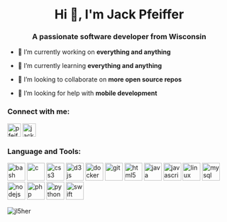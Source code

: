 <h1 align="center">Hi 👋, I'm Jack Pfeiffer</h1>
<h3 align="center">A passionate software developer from Wisconsin</h3>

- 🔭 I’m currently working on **everything and anything**

- 🌱 I’m currently learning **everything and anything**

- 👯 I’m looking to collaborate on **more open source repos**

- 🤝 I’m looking for help with **mobile development**

### Connect with me:

<p align="left"> 
<a href="https://linkedin.com/in/pfeifferj" target="blank"><img align="center" src="https://cdn.jsdelivr.net/npm/simple-icons@3.0.1/icons/linkedin.svg" alt="pfeifferj" height="30" width="30" /></a>
<a href="https://stackoverflow.com/users/jack-pfeiffer" target="blank"><img align="center" src="https://cdn.jsdelivr.net/npm/simple-icons@3.0.1/icons/stackoverflow.svg" alt="jack-pfeiffer" height="30" width="30" /></a>
</p>

### Language and Tools:

<p align="left"><img src="https://www.vectorlogo.zone/logos/gnu_bash/gnu_bash-icon.svg" alt="bash" width="40" height="40"/> <img src="https://devicons.github.io/devicon/devicon.git/icons/c/c-original.svg" alt="c" width="40" height="40"/> <img src="https://devicons.github.io/devicon/devicon.git/icons/css3/css3-original-wordmark.svg" alt="css3" width="40" height="40"/> <img src="https://devicons.github.io/devicon/devicon.git/icons/d3js/d3js-original.svg" alt="d3js" width="40" height="40"/> <img src="https://devicons.github.io/devicon/devicon.git/icons/docker/docker-original-wordmark.svg" alt="docker" width="40" height="40"/> <img src="https://www.vectorlogo.zone/logos/git-scm/git-scm-icon.svg" alt="git" width="40" height="40"/> <img src="https://devicons.github.io/devicon/devicon.git/icons/html5/html5-original-wordmark.svg" alt="html5" width="40" height="40"/> <img src="https://devicons.github.io/devicon/devicon.git/icons/java/java-original-wordmark.svg" alt="java" width="40" height="40"/> <img src="https://devicons.github.io/devicon/devicon.git/icons/javascript/javascript-original.svg" alt="javascript" width="40" height="40"/> <img src="https://devicons.github.io/devicon/devicon.git/icons/linux/linux-original.svg" alt="linux" width="40" height="40"/> <img src="https://devicons.github.io/devicon/devicon.git/icons/mysql/mysql-original-wordmark.svg" alt="mysql" width="40" height="40"/> <img src="https://devicons.github.io/devicon/devicon.git/icons/nodejs/nodejs-original-wordmark.svg" alt="nodejs" width="40" height="40"/> <img src="https://devicons.github.io/devicon/devicon.git/icons/php/php-original.svg" alt="php" width="40" height="40"/> <img src="https://devicons.github.io/devicon/devicon.git/icons/python/python-original.svg" alt="python" width="40" height="40"/> <img src="https://devicons.github.io/devicon/devicon.git/icons/swift/swift-original-wordmark.svg" alt="swift" width="40" height="40"/></p>

<p align="left"> <img src="https://komarev.com/ghpvc/?username=jl5her" alt="jl5her" /> </p>
